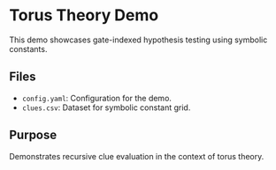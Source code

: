 # Torus Theory Demo

This demo showcases gate-indexed hypothesis testing using symbolic constants.

## Files

- `config.yaml`: Configuration for the demo.
- `clues.csv`: Dataset for symbolic constant grid.

## Purpose

Demonstrates recursive clue evaluation in the context of torus theory.
